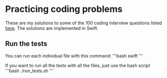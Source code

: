 # Practicing coding problems
These are my solutions to some of the 100 coding interview questions listed [here](https://codeburst.io/100-coding-interview-questions-for-programmers-b1cf74885fb7). The solutions are implemented in Swift.

## Run the tests
You can run each individual file with this command:
'''bash
swift <filename>
'''

If you want to run all the tests with all the files, just use the bash script
'''bash
./run_tests.sh
'''
